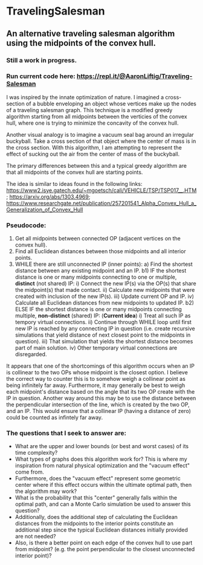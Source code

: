 # TravelingSalesman
## An alternative traveling salesman algorithm using the midpoints of the convex hull.
### Still a work in progress.
### Run current code here: https://repl.it/@AaronLiftig/Traveling-Salesman

I was inspired by the innate optimization of nature. I imagined a cross-section of a bubble enveloping an object whose vertices make up the nodes of a traveling salesman graph. This technique is a modified greedy algorithm starting from all midpoints between the verticies of the convex hull, where one is trying to minimize the concavity of the convex hull.

Another visual analogy is to imagine a vacuum seal bag around an irregular buckyball. Take a cross section of that object where the center of mass is in the cross section. With this algorithm, I am attempting to represent the effect of sucking out the air from the center of mass of the buckyball.
   
The primary differences between this and a typical greedy algorithm are that all midpoints of the convex hull are starting points.

The idea is similar to ideas found in the following links:
https://www2.isye.gatech.edu/~mgoetsch/cali/VEHICLE/TSP/TSP017__.HTM; 
https://arxiv.org/abs/1303.4969;
https://www.researchgate.net/publication/257201541_Alpha_Convex_Hull_a_Generalization_of_Convex_Hull
 
### Pseudocode:
1. Get all midpoints between connected OP (adjacent vertices on the convex hull).
2. Find all Euclidean distances between those midpoints and all interior points.
3. WHILE there are still unconnected IP (inner points):
   a) Find the shortest distance between any existing midpoint and an IP.
   b1) IF the shortest distance is one or many midpoints connecting to one or multiple, **distinct** (not shared) IP:
      i) Connect the new IP(s) via the OP(s) that share the midpoint(s) that made contact.
      ii) Calculate new midpoints that were created with inclusion of the new IP(s).
      iii) Update current OP and IP.
      iv) Calculate all Euclidean distances from new midpoints to updated IP.
   b2) ELSE IF the shortest distance is one or many midpoints connecting multiple, **non-distinct** (shared) IP:
(**Current idea**)
      i) Treat all such IP as tempory virtual connections.
      ii) Continue through WHILE loop until first new IP is reached by any connecting IP in question (i.e. create recursive simulations that yield distance of next closest point to the midpoints in question).
      iii) That simulation that yields the shortest distance becomes part of main solution.
      iv) Other temporary virtual connections are disregarded.


It appears that one of the shortcomings of this algorithm occurs when an IP is collinear to the two OPs whose midpoint is the closest option. I believe the correct way to counter this is to somehow weigh a collinear point as being infinitely far away. 
Furthermore, it may generally be best to weigh each midpoint's distance based on the angle that its two OP create with the IP in question. 
Another way around this may be to use the distance between the perpendicular intersection of the line, which is created by the two OP, and an IP. This would ensure that a collinear IP (having a distance of zero) could be counted as infintely far away.

### The questions that I seek to answer are:
- What are the upper and lower bounds (or best and worst cases) of its time complexity?
- What types of graphs does this algorithm work for? This is where my inspiration from natural physical optimization and the \"vacuum effect\" come from.
- Furthermore, does the \"vacuum effect\" represent some geometric center where if this effect occurs within the ultimate optimal path, then the algorithm may work?
- What is the probability that this \"center\" generally falls within the optimal path, and can a Monte Carlo simulation be used to answer this question?
- Additionally, does the additional step of calculating the Euclidean distances from the midpoints to the interior points constitute an additional step since the typical Euclidean distances initially provided are not needed?
- Also, is there a better point on each edge of the convex hull to use part from midpoint? (e.g. the point perpendicular to the closest unconnected interior point)? 
